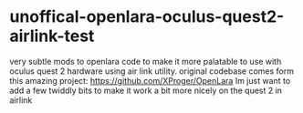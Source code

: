# unoffical-openlara-oculus-quest2-airlink-test
very subtle mods to openlara code to make it more palatable to use with oculus quest 2 hardware using air link utility.
original codebase comes form this amazing project: https://github.com/XProger/OpenLara
Im just want to add a few twiddly bits to make it work a bit more nicely on the quest 2 in airlink
